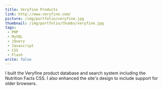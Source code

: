 ```yaml
---
title: Veryfine Products
link: http://www.veryfine.com/
picture: /img/portfolio/veryfine.jpg
thumbnail: /img/portfolio/thumbs/veryfine.jpg
tags:
 - PHP
 - MySQL
 - jQuery
 - Javascript
 - CSS
 - Flash
write: false
---
```


I built the Veryfine product database and search system including the Nutrition Facts CSS. I also enhanced the site's design to include support for older browsers.